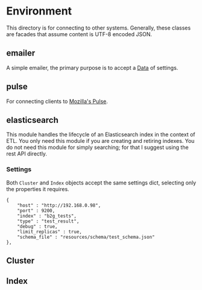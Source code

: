 
# Environment

This directory is for connecting to other systems. Generally, these
classes are facades that assume content is UTF-8 encoded JSON.



## emailer

A simple emailer, the primary purpose is to accept a [Data](https://github.com/klahnakoski/mo-dots/blob/dev/docs/README.md)
of settings.


## pulse

For connecting clients to [Mozilla's Pulse](https://pulse.mozilla.org/).


## elasticsearch

This module handles the lifecycle of an Elasticsearch index in the context of
ETL. You only need this module if you are creating and retiring indexes. You
do not need this module for simply searching; for that I suggest using the
rest API directly.

### Settings ###

Both ```Cluster``` and ```Index``` objects accept the same settings dict,
selecting only the properties it requires.

	{
		"host" : "http://192.168.0.98",
		"port" : 9200,
		"index" : "b2g_tests",
		"type" : "test_result",
		"debug" : true,
		"limit_replicas" : true,
		"schema_file" : "resources/schema/test_schema.json"
	},



## Cluster


## Index
